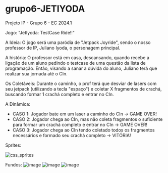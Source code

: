 # grupo6-JETIYODA

Projeto IP - Grupo 6 - EC 2024.1

Jogo: "JetIyoda: TestCase Ride!!"

A Ideia: O jogo será uma paródia de "Jetpack Joyride", sendo o nosso professor de IP, Juliano Iyoda, o personagem principal. 

A história: O professor está em casa, descansando, quando recebe a ligação de um aluno pedindo o testcase de uma questão da lista de programação. Então, visando a sanar a dúvida do aluno, Juliano terá que realizar sua jornada até o CIn. 

Os Coletáveis: Durante o caminho, o prof terá que desviar de lasers com seu jetpack (utilizando a tecla "espaço") e coletar X fragmentos de crachá, buscando formar 1 crachá completo e entrar no CIn.

A Dinâmica: 
 - CASO 1: Jogador bate em um laser a caminho do CIn -> GAME OVER!
 - CASO 2: Jogador chega ao CIn, mas não coleta fragmentos o suficiente para formar um crachá completo e entrar no CIn -> GAME OVER!
 - CASO 3: Jogador chega ao CIn tendo coletado todos os fragmentos necessários e formado seu crachá completo -> VITÓRIA!

Sprites:

![css_sprites](https://github.com/user-attachments/assets/270da0a7-2c05-473d-8355-27abf57170dd)








Fundos:
![image](https://github.com/user-attachments/assets/fc437d1e-9f19-4734-a88d-f51057e6985f)
![image](https://github.com/user-attachments/assets/48d6edd9-fb1c-4428-b49b-0b41577a373c)
![image](https://github.com/user-attachments/assets/5cce84ae-4b14-4385-8761-69586e2e2007)

